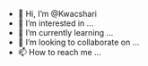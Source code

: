 - 👋 Hi, I’m @Kwacshari
- 👀 I’m interested in ...
- 🌱 I’m currently learning ...
- 💞️ I’m looking to collaborate on ...
- 📫 How to reach me ...

<!---
Kwacshari/Kwacshari is a ✨ special ✨ repository because its `README.md` (this file) appears on your GitHub profile.
You can click the Preview link to take a look at your changes.
--->
